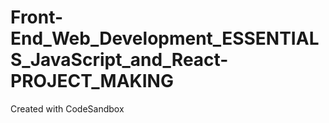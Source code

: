 # Front-End_Web_Development_ESSENTIALS_JavaScript_and_React-PROJECT_MAKING
Created with CodeSandbox
